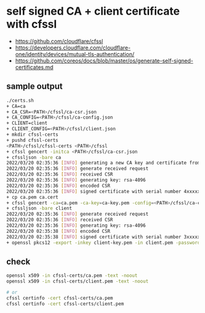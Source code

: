 # self signed CA + client certificate with cfssl

- <https://github.com/cloudflare/cfssl>
- <https://developers.cloudflare.com/cloudflare-one/identity/devices/mutual-tls-authentication/>
- <https://github.com/coreos/docs/blob/master/os/generate-self-signed-certificates.md>

## sample output

```bash
./certs.sh
+ CA=ca
+ CA_CSR=<PATH>/cfssl/ca-csr.json
+ CA_CONFIG=<PATH>/cfssl/ca-config.json
+ CLIENT=client
+ CLIENT_CONFIG=<PATH>/cfssl/client.json
+ mkdir cfssl-certs
+ pushd cfssl-certs
<PATH>/cfssl/cfssl-certs <PATH>/cfssl
+ cfssl gencert -initca <PATH>/cfssl/ca-csr.json
+ cfssljson -bare ca
2022/03/20 02:35:36 [INFO] generating a new CA key and certificate from CSR
2022/03/20 02:35:36 [INFO] generate received request
2022/03/20 02:35:36 [INFO] received CSR
2022/03/20 02:35:36 [INFO] generating key: rsa-4096
2022/03/20 02:35:36 [INFO] encoded CSR
2022/03/20 02:35:36 [INFO] signed certificate with serial number 4xxxxxxxxxxxxxxxxxxxxxxxxxxxxxxxxxxxxxxxxxxxxxxx
+ cp ca.pem ca.cert
+ cfssl gencert -ca=ca.pem -ca-key=ca-key.pem -config=<PATH>/cfssl/ca-config.json -profile=client <PATH>/cfssl/client.json
+ cfssljson -bare client
2022/03/20 02:35:36 [INFO] generate received request
2022/03/20 02:35:36 [INFO] received CSR
2022/03/20 02:35:36 [INFO] generating key: rsa-4096
2022/03/20 02:35:38 [INFO] encoded CSR
2022/03/20 02:35:38 [INFO] signed certificate with serial number 3xxxxxxxxxxxxxxxxxxxxxxxxxxxxxxxxxxxxxxxxxxxxxxx
+ openssl pkcs12 -export -inkey client-key.pem -in client.pem -password pass: -out client.p12
```

## check

```bash
openssl x509 -in cfssl-certs/ca.pem -text -noout
openssl x509 -in cfssl-certs/client.pem -text -noout

# or
cfssl certinfo -cert cfssl-certs/ca.pem
cfssl certinfo -cert cfssl-certs/client.pem
```
